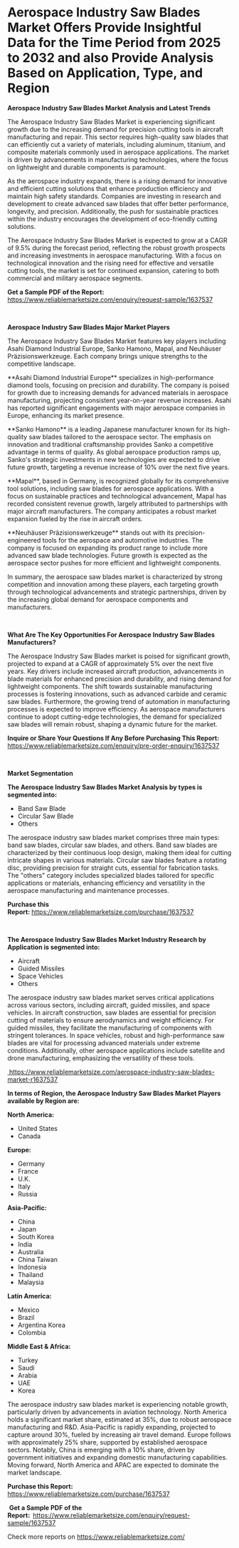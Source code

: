 <p><h1>Aerospace Industry Saw Blades Market Offers Provide Insightful Data for the Time Period from 2025 to 2032 and also Provide Analysis Based on Application, Type, and Region</h1></p><p><strong>Aerospace Industry Saw Blades Market Analysis and Latest Trends</strong></p>
<p><p>The Aerospace Industry Saw Blades Market is experiencing significant growth due to the increasing demand for precision cutting tools in aircraft manufacturing and repair. This sector requires high-quality saw blades that can efficiently cut a variety of materials, including aluminum, titanium, and composite materials commonly used in aerospace applications. The market is driven by advancements in manufacturing technologies, where the focus on lightweight and durable components is paramount.</p><p>As the aerospace industry expands, there is a rising demand for innovative and efficient cutting solutions that enhance production efficiency and maintain high safety standards. Companies are investing in research and development to create advanced saw blades that offer better performance, longevity, and precision. Additionally, the push for sustainable practices within the industry encourages the development of eco-friendly cutting solutions.</p><p>The Aerospace Industry Saw Blades Market is expected to grow at a CAGR of 9.5% during the forecast period, reflecting the robust growth prospects and increasing investments in aerospace manufacturing. With a focus on technological innovation and the rising need for effective and versatile cutting tools, the market is set for continued expansion, catering to both commercial and military aerospace segments.</p></p>
<p><strong>Get a Sample PDF of the Report:&nbsp;</strong> <a href="https://www.reliablemarketsize.com/enquiry/request-sample/1637537?utm_campaign=2996&utm_medium=2&utm_source=Github&utm_content=ia&utm_term=23032025&utm_id=aerospace-industry-saw-blades">https://www.reliablemarketsize.com/enquiry/request-sample/1637537</a></p>
<p>&nbsp;</p>
<p><strong>Aerospace Industry Saw Blades Major Market Players</strong></p>
<p><p>The Aerospace Industry Saw Blades Market features key players including Asahi Diamond Industrial Europe, Sanko Hamono, Mapal, and Neuhäuser Präzisionswerkzeuge. Each company brings unique strengths to the competitive landscape.</p><p>**Asahi Diamond Industrial Europe** specializes in high-performance diamond tools, focusing on precision and durability. The company is poised for growth due to increasing demands for advanced materials in aerospace manufacturing, projecting consistent year-on-year revenue increases. Asahi has reported significant engagements with major aerospace companies in Europe, enhancing its market presence. </p><p>**Sanko Hamono** is a leading Japanese manufacturer known for its high-quality saw blades tailored to the aerospace sector. The emphasis on innovation and traditional craftsmanship provides Sanko a competitive advantage in terms of quality. As global aerospace production ramps up, Sanko's strategic investments in new technologies are expected to drive future growth, targeting a revenue increase of 10% over the next five years.</p><p>**Mapal**, based in Germany, is recognized globally for its comprehensive tool solutions, including saw blades for aerospace applications. With a focus on sustainable practices and technological advancement, Mapal has recorded consistent revenue growth, largely attributed to partnerships with major aircraft manufacturers. The company anticipates a robust market expansion fueled by the rise in aircraft orders.</p><p>**Neuhäuser Präzisionswerkzeuge** stands out with its precision-engineered tools for the aerospace and automotive industries. The company is focused on expanding its product range to include more advanced saw blade technologies. Future growth is expected as the aerospace sector pushes for more efficient and lightweight components.</p><p>In summary, the aerospace saw blades market is characterized by strong competition and innovation among these players, each targeting growth through technological advancements and strategic partnerships, driven by the increasing global demand for aerospace components and manufacturers.</p></p>
<p>&nbsp;</p>
<p><strong>What Are The Key Opportunities For Aerospace Industry Saw Blades Manufacturers?</strong></p>
<p><p>The Aerospace Industry Saw Blades market is poised for significant growth, projected to expand at a CAGR of approximately 5% over the next five years. Key drivers include increased aircraft production, advancements in blade materials for enhanced precision and durability, and rising demand for lightweight components. The shift towards sustainable manufacturing processes is fostering innovations, such as advanced carbide and ceramic saw blades. Furthermore, the growing trend of automation in manufacturing processes is expected to improve efficiency. As aerospace manufacturers continue to adopt cutting-edge technologies, the demand for specialized saw blades will remain robust, shaping a dynamic future for the market.</p></p>
<p><strong>Inquire or Share Your Questions If Any Before Purchasing This Report:</strong> <a href="https://www.reliablemarketsize.com/enquiry/pre-order-enquiry/1637537?utm_campaign=2996&utm_medium=2&utm_source=Github&utm_content=ia&utm_term=23032025&utm_id=aerospace-industry-saw-blades">https://www.reliablemarketsize.com/enquiry/pre-order-enquiry/1637537</a></p>
<p>&nbsp;</p>
<p><strong>Market Segmentation</strong></p>
<p><strong>The Aerospace Industry Saw Blades Market Analysis by types is segmented into:</strong></p>
<p><ul><li>Band Saw Blade</li><li>Circular Saw Blade</li><li>Others</li></ul></p>
<p><p>The aerospace industry saw blades market comprises three main types: band saw blades, circular saw blades, and others. Band saw blades are characterized by their continuous loop design, making them ideal for cutting intricate shapes in various materials. Circular saw blades feature a rotating disc, providing precision for straight cuts, essential for fabrication tasks. The "others" category includes specialized blades tailored for specific applications or materials, enhancing efficiency and versatility in the aerospace manufacturing and maintenance processes.</p></p>
<p><strong>Purchase this Report:&nbsp;</strong><a href="https://www.reliablemarketsize.com/purchase/1637537?utm_campaign=2996&utm_medium=2&utm_source=Github&utm_content=ia&utm_term=23032025&utm_id=aerospace-industry-saw-blades">https://www.reliablemarketsize.com/purchase/1637537</a></p>
<p>&nbsp;</p>
<p><strong>The Aerospace Industry Saw Blades Market Industry Research by Application is segmented into:</strong></p>
<p><ul><li>Aircraft</li><li>Guided Missiles</li><li>Space Vehicles</li><li>Others</li></ul></p>
<p><p>The aerospace industry saw blades market serves critical applications across various sectors, including aircraft, guided missiles, and space vehicles. In aircraft construction, saw blades are essential for precision cutting of materials to ensure aerodynamics and weight efficiency. For guided missiles, they facilitate the manufacturing of components with stringent tolerances. In space vehicles, robust and high-performance saw blades are vital for processing advanced materials under extreme conditions. Additionally, other aerospace applications include satellite and drone manufacturing, emphasizing the versatility of these tools.</p></p>
<p><a href="https://www.reliablemarketsize.com/aerospace-industry-saw-blades-market-r1637537?utm_campaign=2996&utm_medium=2&utm_source=Github&utm_content=ia&utm_term=23032025&utm_id=aerospace-industry-saw-blades">&nbsp;https://www.reliablemarketsize.com/aerospace-industry-saw-blades-market-r1637537</a></p>
<p><strong>In terms of Region, the Aerospace Industry Saw Blades Market Players available by Region are:</strong></p>
<p>
    <p> <strong> North America: </strong>
        <ul>
            <li>United States</li>
            <li>Canada</li>
        </ul>
        </p> 
    <p> <strong> Europe: </strong>
        <ul>
            <li>Germany</li>
            <li>France</li>
            <li>U.K.</li>
            <li>Italy</li>
            <li>Russia</li>
        </ul>
        </p> 
    <p> <strong> Asia-Pacific: </strong>
        <ul>
            <li>China</li>
            <li>Japan</li>
            <li>South Korea</li>
            <li>India</li>
            <li>Australia</li>
            <li>China Taiwan</li>
            <li>Indonesia</li>
            <li>Thailand</li>
            <li>Malaysia</li>
        </ul>
        </p> 
    <p> <strong> Latin America: </strong>
        <ul>
            <li>Mexico</li>
            <li>Brazil</li>
            <li>Argentina Korea</li>
            <li>Colombia</li>
        </ul>
        </p> 
    <p> <strong> Middle East & Africa: </strong>
        <ul>
            <li>Turkey</li>
            <li>Saudi</li>
            <li>Arabia</li>
            <li>UAE</li>
            <li>Korea</li>
        </ul>
    </p>
    </p>
<p><p>The aerospace industry saw blades market is experiencing notable growth, particularly driven by advancements in aviation technology. North America holds a significant market share, estimated at 35%, due to robust aerospace manufacturing and R&D. Asia-Pacific is rapidly expanding, projected to capture around 30%, fueled by increasing air travel demand. Europe follows with approximately 25% share, supported by established aerospace sectors. Notably, China is emerging with a 10% share, driven by government initiatives and expanding domestic manufacturing capabilities. Moving forward, North America and APAC are expected to dominate the market landscape.</p></p>
<p><strong>Purchase this Report: </strong><a href="https://www.reliablemarketsize.com/purchase/1637537?utm_campaign=2996&utm_medium=2&utm_source=Github&utm_content=ia&utm_term=23032025&utm_id=aerospace-industry-saw-blades">https://www.reliablemarketsize.com/purchase/1637537</a></p>
<p>&nbsp;<strong>Get a Sample PDF of the Report:&nbsp;&nbsp;</strong><a href="https://www.reliablemarketsize.com/enquiry/request-sample/1637537?utm_campaign=2996&utm_medium=2&utm_source=Github&utm_content=ia&utm_term=23032025&utm_id=aerospace-industry-saw-blades">https://www.reliablemarketsize.com/enquiry/request-sample/1637537</a></p>
<p><strong></strong></p>
<p>Check more reports on <a href="https://www.reliablemarketsize.com/?utm_campaign=2996&utm_medium=2&utm_source=Github&utm_content=ia&utm_term=23032025&utm_id=aerospace-industry-saw-blades">https://www.reliablemarketsize.com/</a></p>
